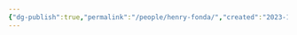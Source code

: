 ```yaml
---
{"dg-publish":true,"permalink":"/people/henry-fonda/","created":"2023-12-11","updated":"2024-02-26"}
---
```


